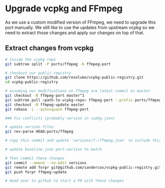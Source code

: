 # Upgrade vcpkg and FFmpeg

As we use a custom modified version of FFmpeg, we need to upgrade this port manually. We still like to use the updates from upstream vcpkg so we need to extract those changes and apply our changes on top of that.

## Extract changes from vcpkg

```bash
# Inside the vcpkg repo
git subtree split -P ports/ffmpeg -b ffmpeg-port

# checkout our public registry
git clone https://github.com/resolume/vcpkg-public-registry.git
cd vcpkg-public-registry

# assuming our modifications on ffmpeg are latest commit on master
git checkout -B ffmpeg-port master^1
git subtree pull <path-to-vcpkg-repo> ffmpeg-port --prefix ports/ffmpeg
git checkout -B ffmpeg-update master
git rebase -i --autosquash ffmpeg-port

### Fix conflicts (probably version in vcpkg.json)

# update version files
git rev-parse HEAD:ports/ffmpeg

# copy this commit and update `versions/f-/ffmpeg.json` to include this version (with new port file version)

# update baseline.json port-version to match

# Then commit these changes
git commit --amend --no-edit versions
git remote add forpr git@github.com/sandercox/vcpkg-public-registry.git
git push forpr ffmpeg-update

# Head over to github to start a PR with these changes
```
